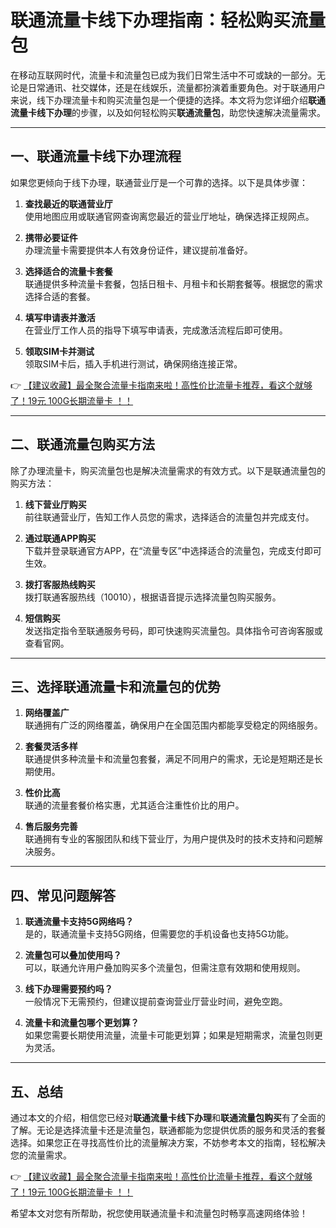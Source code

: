 # 联通流量卡线下办理指南：轻松购买流量包

在移动互联网时代，流量卡和流量包已成为我们日常生活中不可或缺的一部分。无论是日常通讯、社交媒体，还是在线娱乐，流量都扮演着重要角色。对于联通用户来说，线下办理流量卡和购买流量包是一个便捷的选择。本文将为您详细介绍**联通流量卡线下办理**的步骤，以及如何轻松购买**联通流量包**，助您快速解决流量需求。

---

## 一、联通流量卡线下办理流程

如果您更倾向于线下办理，联通营业厅是一个可靠的选择。以下是具体步骤：

1. **查找最近的联通营业厅**  
   使用地图应用或联通官网查询离您最近的营业厅地址，确保选择正规网点。

2. **携带必要证件**  
   办理流量卡需要提供本人有效身份证件，建议提前准备好。

3. **选择适合的流量卡套餐**  
   联通提供多种流量卡套餐，包括日租卡、月租卡和长期套餐等。根据您的需求选择合适的套餐。

4. **填写申请表并激活**  
   在营业厅工作人员的指导下填写申请表，完成激活流程后即可使用。

5. **领取SIM卡并测试**  
   领取SIM卡后，插入手机进行测试，确保网络连接正常。

👉 [【建议收藏】最全聚合流量卡指南来啦！高性价比流量卡推荐，看这个就够了！19元 100G长期流量卡 ！！](https://bit.ly/Liuliangka)

---

## 二、联通流量包购买方法

除了办理流量卡，购买流量包也是解决流量需求的有效方式。以下是联通流量包的购买方法：

1. **线下营业厅购买**  
   前往联通营业厅，告知工作人员您的需求，选择适合的流量包并完成支付。

2. **通过联通APP购买**  
   下载并登录联通官方APP，在“流量专区”中选择适合的流量包，完成支付即可生效。

3. **拨打客服热线购买**  
   拨打联通客服热线（10010），根据语音提示选择流量包购买服务。

4. **短信购买**  
   发送指定指令至联通服务号码，即可快速购买流量包。具体指令可咨询客服或查看官网。

---

## 三、选择联通流量卡和流量包的优势

1. **网络覆盖广**  
   联通拥有广泛的网络覆盖，确保用户在全国范围内都能享受稳定的网络服务。

2. **套餐灵活多样**  
   联通提供多种流量卡和流量包套餐，满足不同用户的需求，无论是短期还是长期使用。

3. **性价比高**  
   联通的流量套餐价格实惠，尤其适合注重性价比的用户。

4. **售后服务完善**  
   联通拥有专业的客服团队和线下营业厅，为用户提供及时的技术支持和问题解决服务。

---

## 四、常见问题解答

1. **联通流量卡支持5G网络吗？**  
   是的，联通流量卡支持5G网络，但需要您的手机设备也支持5G功能。

2. **流量包可以叠加使用吗？**  
   可以，联通允许用户叠加购买多个流量包，但需注意有效期和使用规则。

3. **线下办理需要预约吗？**  
   一般情况下无需预约，但建议提前查询营业厅营业时间，避免空跑。

4. **流量卡和流量包哪个更划算？**  
   如果您需要长期使用流量，流量卡可能更划算；如果是短期需求，流量包则更为灵活。

---

## 五、总结

通过本文的介绍，相信您已经对**联通流量卡线下办理**和**联通流量包购买**有了全面的了解。无论是选择流量卡还是流量包，联通都能为您提供优质的服务和灵活的套餐选择。如果您正在寻找高性价比的流量解决方案，不妨参考本文的指南，轻松解决您的流量需求。

👉 [【建议收藏】最全聚合流量卡指南来啦！高性价比流量卡推荐，看这个就够了！19元 100G长期流量卡 ！！](https://bit.ly/Liuliangka)

希望本文对您有所帮助，祝您使用联通流量卡和流量包时畅享高速网络体验！